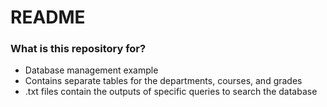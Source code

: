 # README #

### What is this repository for? ###
* Database management example
* Contains separate tables for the departments, courses, and grades
* .txt files contain the outputs of specific queries to search the database
